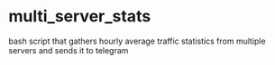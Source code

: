 # multi_server_stats
bash script that gathers hourly average traffic statistics from multiple servers and sends it to telegram
